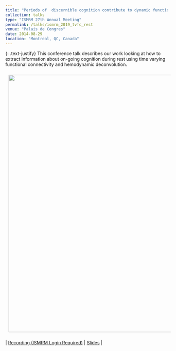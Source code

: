 ```yaml
---
title: "Periods of	discernible	cognition contribute to	dynamic	functional connectivity during rest"
collection: talks
type: "ISMRM 27th Annual Meeting"
permalink: /talks/ismrm_2019_tvfc_rest
venue: "Palais de Congres"
date: 2014-08-29
location: "Montreal, QC, Canada"
---
```


{: .text-justify}
This conference talk describes our work looking at how to extract information about on-going cognition during rest using time varying functional connectivity and hemodynamic deconvolution.

<img align="center" src="https://javiergcas.github.io/images/talks/ismrm_2019_tvfc_rest_decoding.png" width="800 px" style="padding: 10px">

| [Recording (ISMRM Login Required)](https://cds.ismrm.org/protected/19MPresentations/scivids/0884/) | [Slides](https://javiergcas.github.io/files/talks/ismrm_2019_tvfc_rest_decoding.pdf) |